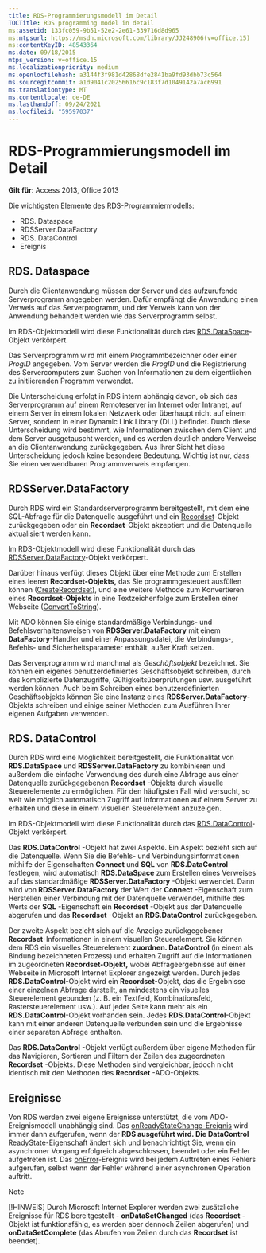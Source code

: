 ```yaml
---
title: RDS-Programmierungsmodell im Detail
TOCTitle: RDS programming model in detail
ms:assetid: 133fc059-9b51-52e2-2e61-339716d8d965
ms:mtpsurl: https://msdn.microsoft.com/library/JJ248906(v=office.15)
ms:contentKeyID: 48543364
ms.date: 09/18/2015
mtps_version: v=office.15
ms.localizationpriority: medium
ms.openlocfilehash: a3144f3f981d42868dfe2841ba9fd93dbb73c564
ms.sourcegitcommit: a1d9041c20256616c9c183f7d1049142a7ac6991
ms.translationtype: MT
ms.contentlocale: de-DE
ms.lasthandoff: 09/24/2021
ms.locfileid: "59597037"
---
```

# <a name="rds-programming-model-in-detail"></a>RDS-Programmierungsmodell im Detail

**Gilt für**: Access 2013, Office 2013

Die wichtigsten Elemente des RDS-Programmiermodells:

- RDS. Dataspace
- RDSServer.DataFactory
- RDS. DataControl
- Ereignis

## <a name="rdsdataspace"></a>RDS. Dataspace

Durch die Clientanwendung müssen der Server und das aufzurufende Serverprogramm angegeben werden. Dafür empfängt die Anwendung einen Verweis auf das Serverprogramm, und der Verweis kann von der Anwendung behandelt werden wie das Serverprogramm selbst.

Im RDS-Objektmodell wird diese Funktionalität durch das [RDS.DataSpace](dataspace-object-rds.md)-Objekt verkörpert.

Das Serverprogramm wird mit einem Programmbezeichner oder einer *ProgID* angegeben. Vom Server werden die *ProgID* und die Registrierung des Servercomputers zum Suchen von Informationen zu dem eigentlichen zu initiierenden Programm verwendet.

Die Unterscheidung erfolgt in RDS intern abhängig davon, ob sich das Serverprogramm auf einem Remoteserver im Internet oder Intranet, auf einem Server in einem lokalen Netzwerk oder überhaupt nicht auf einem Server, sondern in einer Dynamic Link Library (DLL) befindet. Durch diese Unterscheidung wird bestimmt, wie Informationen zwischen dem Client und dem Server ausgetauscht werden, und es werden deutlich andere Verweise an die Clientanwendung zurückgegeben. Aus Ihrer Sicht hat diese Unterscheidung jedoch keine besondere Bedeutung. Wichtig ist nur, dass Sie einen verwendbaren Programmverweis empfangen.

## <a name="rdsserverdatafactory"></a>RDSServer.DataFactory

Durch RDS wird ein Standardserverprogramm bereitgestellt, mit dem eine SQL-Abfrage für die Datenquelle ausgeführt und ein [Recordset](recordset-object-ado.md)-Objekt zurückgegeben oder ein **Recordset**-Objekt akzeptiert und die Datenquelle aktualisiert werden kann.

Im RDS-Objektmodell wird diese Funktionalität durch das [RDSServer.DataFactory](datafactory-object-rdsserver.md)-Objekt verkörpert.

Darüber hinaus verfügt dieses Objekt über eine Methode zum Erstellen eines leeren **Recordset-Objekts,** das Sie programmgesteuert ausfüllen können ([CreateRecordset](createrecordset-method-rds.md)), und eine weitere Methode zum Konvertieren eines **Recordset-Objekts** in eine Textzeichenfolge zum Erstellen einer Webseite ([ConvertToString](converttostring-method-rds.md)).

Mit ADO können Sie einige standardmäßige Verbindungs- und Befehlsverhaltensweisen von **RDSServer.DataFactory** mit einem **DataFactory**-Handler und einer Anpassungsdatei, die Verbindungs-, Befehls- und Sicherheitsparameter enthält, außer Kraft setzen.

Das Serverprogramm wird manchmal als *Geschäftsobjekt* bezeichnet. Sie können ein eigenes benutzerdefiniertes Geschäftsobjekt schreiben, durch das komplizierte Datenzugriffe, Gültigkeitsüberprüfungen usw. ausgeführt werden können. Auch beim Schreiben eines benutzerdefinierten Geschäftsobjekts können Sie eine Instanz eines **RDSServer.DataFactory**-Objekts schreiben und einige seiner Methoden zum Ausführen Ihrer eigenen Aufgaben verwenden.

## <a name="rdsdatacontrol"></a>RDS. DataControl

Durch RDS wird eine Möglichkeit bereitgestellt, die Funktionalität von **RDS.DataSpace** und **RDSServer.DataFactory** zu kombinieren und außerdem die einfache Verwendung des durch eine Abfrage aus einer Datenquelle zurückgegebenen **Recordset** -Objekts durch visuelle Steuerelemente zu ermöglichen. Für den häufigsten Fall wird versucht, so weit wie möglich automatisch Zugriff auf Informationen auf einem Server zu erhalten und diese in einem visuellen Steuerelement anzuzeigen.

Im RDS-Objektmodell wird diese Funktionalität durch das [RDS.DataControl](datacontrol-object-rds.md)-Objekt verkörpert.

Das **RDS.DataControl** -Objekt hat zwei Aspekte. Ein Aspekt bezieht sich auf die Datenquelle. Wenn Sie die Befehls- und Verbindungsinformationen mithilfe der Eigenschaften **Connect** und **SQL** von **RDS.DataControl** festlegen, wird automatisch **RDS.DataSpace** zum Erstellen eines Verweises auf das standardmäßige **RDSServer.DataFactory** -Objekt verwendet. Dann wird von **RDSServer.DataFactory** der Wert der **Connect** -Eigenschaft zum Herstellen einer Verbindung mit der Datenquelle verwendet, mithilfe des Werts der **SQL** -Eigenschaft ein **Recordset** -Objekt aus der Datenquelle abgerufen und das **Recordset** -Objekt an **RDS.DataControl** zurückgegeben.

Der zweite Aspekt bezieht sich auf die Anzeige zurückgegebener **Recordset**-Informationen in einem visuellen Steuerelement. Sie können dem RDS ein visuelles Steuerelement **zuordnen. DataControl** (in einem als Bindung bezeichneten Prozess) und erhalten Zugriff auf die Informationen im zugeordneten **Recordset-Objekt,** wobei Abfrageergebnisse auf einer Webseite in Microsoft Internet Explorer angezeigt werden. Durch jedes **RDS.DataControl**-Objekt wird ein **Recordset**-Objekt, das die Ergebnisse einer einzelnen Abfrage darstellt, an mindestens ein visuelles Steuerelement gebunden (z. B. ein Textfeld, Kombinationsfeld, Rastersteuerelement usw.). Auf jeder Seite kann mehr als ein **RDS.DataControl**-Objekt vorhanden sein. Jedes **RDS.DataControl**-Objekt kann mit einer anderen Datenquelle verbunden sein und die Ergebnisse einer separaten Abfrage enthalten.

Das **RDS.DataControl** -Objekt verfügt außerdem über eigene Methoden für das Navigieren, Sortieren und Filtern der Zeilen des zugeordneten **Recordset** -Objekts. Diese Methoden sind vergleichbar, jedoch nicht identisch mit den Methoden des **Recordset** -ADO-Objekts.

## <a name="events"></a>Ereignisse

Von RDS werden zwei eigene Ereignisse unterstützt, die vom ADO-Ereignismodell unabhängig sind. Das [onReadyStateChange-Ereignis](onreadystatechange-event-rds.md) wird immer dann aufgerufen, wenn der **RDS ausgeführt wird. Die DataControl** [ReadyState-Eigenschaft](readystate-property-rds.md) ändert sich und benachrichtigt Sie, wenn ein asynchroner Vorgang erfolgreich abgeschlossen, beendet oder ein Fehler aufgetreten ist. Das [onError](onerror-event-rds.md)-Ereignis wird bei jedem Auftreten eines Fehlers aufgerufen, selbst wenn der Fehler während einer asynchronen Operation auftritt.

> [!NOTE]
> [!HINWEIS] Durch Microsoft Internet Explorer werden zwei zusätzliche Ereignisse für RDS bereitgestellt - **onDataSetChanged** (das **Recordset** -Objekt ist funktionsfähig, es werden aber dennoch Zeilen abgerufen) und **onDataSetComplete** (das Abrufen von Zeilen durch das **Recordset** ist beendet).


